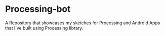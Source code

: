 # Processing-bot
A Repository that showcases my sketches for Processing and Android Apps that I've built using Processing library.

